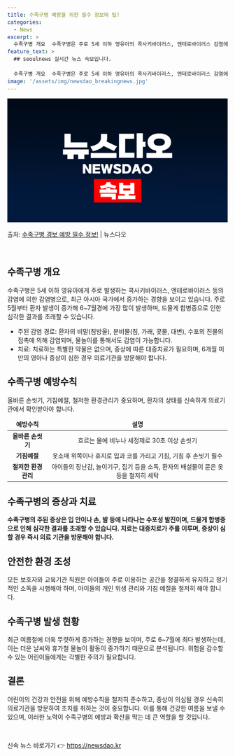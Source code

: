 ```yaml
---
title: 수족구병 예방을 위한 필수 정보와 팁!
categories:
  - News
excerpt: >
  수족구병 개요  수족구병은 주로 5세 이하 영유아의 콕사키바이러스, 엔테로바이러스 감염에 의해 발생하는 감염…
feature_text: >
  ## seoulnews 실시간 뉴스 속보입니다.

  수족구병 개요  수족구병은 주로 5세 이하 영유아의 콕사키바이러스, 엔테로바이러스 감염에 의해 발생하는 감염…
image: '/assets/img/newsdao_breakingnews.jpg'
---
```


![뉴스다오 속보](/assets/img/newsdao_breakingnews.jpg)

<p>출처: <a href="https://newsdao.kr/4533" rel="dofollow">수족구병 경보 예방 필수 정보!</a> | 뉴스다오</p>

<p data-ke-size="size16">&nbsp;</p>
<h2 data-ke-size="size26">수족구병 개요</h2>
<p data-ke-size="size16">수족구병은 5세 이하 영유아에게 주로 발생하는 콕사키바이러스, 엔테로바이러스 등의 감염에 의한 감염병으로, 최근 아시아 국가에서 증가하는 경향을 보이고 있습니다. 주로 5월부터 환자 발생이 증가해 6~7월경에 가장 많이 발생하며, 드물게 합병증으로 인한 심각한 결과를 초래할 수 있습니다.</p>
<ul>
<li>주된 감염 경로: 환자의 비말(침방울), 분비물(침, 가래, 콧물, 대변), 수포의 진물의 접촉에 의해 감염되며, 물놀이를 통해서도 감염이 가능합니다.</li>
<li>치료: 치료하는 특별한 약물은 없으며, 증상에 따른 대증치료가 필요하며, 6개월 미만의 영아나 증상이 심한 경우 의료기관을 방문해야 합니다.</li>
</ul>
<h2 data-ke-size="size26">수족구병 예방수칙</h2>
<p data-ke-size="size16">올바른 손씻기, 기침예절, 철저한 환경관리가 중요하며, 환자의 상태를 신속하게 의료기관에서 확인받아야 합니다.</p>
<table>
<thead>
<tr>
<td style="text-align: center; height: 17px;"><b>예방수칙</b></td>
<td style="text-align: center; height: 17px;"><b>설명</b></td>
</tr>
</thead>
<tbody>
<tr>
<td style="text-align: center; height: 17px;"><b>올바른 손씻기</b></td>
<td style="text-align: center; height: 17px;">흐르는 물에 비누나 세정제로 30초 이상 손씻기</td>
</tr>
<tr>
<td style="text-align: center; height: 17px;"><b>기침예절</b></td>
<td style="text-align: center; height: 17px;">옷소매 위쪽이나 휴지로 입과 코를 가리고 기침, 기침 후 손씻기 필수</td>
</tr>
<tr>
<td style="text-align: center; height: 17px;"><b>철저한 환경관리</b></td>
<td style="text-align: center; height: 17px;">아이들의 장난감, 놀이기구, 집기 등을 소독, 환자의 배설물이 묻은 옷 등을 철저히 세탁</td>
</tr>
</tbody>
</table>
<h2 data-ke-size="size26">수족구병의 증상과 치료</h2>
<p data-ke-size="size16"><b>수족구병의 주된 증상은 입 안이나 손, 발 등에 나타나는 수포성 발진이며, 드물게 합병증으로 인해 심각한 결과를 초래할 수 있습니다. 치료는 대증치료가 주를 이루며, 증상이 심할 경우 즉시 의료 기관을 방문해야 합니다.</b></p>
<h2 data-ke-size="size26">안전한 환경 조성</h2>
<p data-ke-size="size16">모든 보호자와 교육기관 직원은 아이들이 주로 이용하는 공간을 청결하게 유지하고 정기적인 소독을 시행해야 하며, 아이들의 개인 위생 관리와 기침 예절을 철저히 해야 합니다.</p>
<h2 data-ke-size="size26">수족구병 발생 현황</h2>
<p data-ke-size="size16">최근 여름철에 더욱 뚜렷하게 증가하는 경향을 보이며, 주로 6~7월에 최다 발생하는데, 이는 더운 날씨와 휴가철 물놀이 활동이 증가하기 때문으로 분석됩니다. 위험을 감수할 수 있는 어린이들에게는 각별한 주의가 필요합니다.</p>
<h2 data-ke-size="size26">결론</h2>
<p data-ke-size="size16">어린이의 건강과 안전을 위해 예방수칙을 철저히 준수하고, 증상이 의심될 경우 신속히 의료기관을 방문하여 조치를 취하는 것이 중요합니다. 이를 통해 건강한 여름을 보낼 수 있으며, 이러한 노력이 수족구병의 예방과 확산을 막는 데 큰 역할을 할 것입니다.</p>
<p data-ke-size="size16">&nbsp;</p> 

신속 뉴스 바로가기 👉 <a href="https://newsdao.kr" rel="dofollow">https://newsdao.kr</a>


